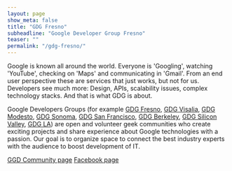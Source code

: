 ```yaml
---
layout: page
show_meta: false
title: "GDG Fresno"
subheadline: "Google Developer Group Fresno"
teaser: ""
permalink: "/gdg-fresno/"
---
```

Google is known all around the world. Everyone is 'Googling', watching 'YouTube', checking on 'Maps' and communicating in 'Gmail'. From an end user perspective these are services that just works, but not for us. Developers see much more: Design, APIs, scalability issues, complex technology stacks. And that is what GDG is about.

Google Developers Groups (for example [GDG Fresno][1], [GDG Visalia][2], [GDG Modesto][3], [GDG Sonoma][4], [GDG San Francisco][5], [GDG Berkeley][7], [GDG Silicon Valley][8], [GDG LA][6]) are open and volunteer geek communities who create exciting projects and share experience about Google technologies with a passion. Our goal is to organize space to connect the best industry experts with the audience to boost development of IT.

<a class="radius button small" href="https://gdg.community.dev/gdg-fresno/">GGD Community page</a>
<a class="radius button small" href="https://www.facebook.com/gdgfresno/">Facebook page</a>

 [1]: https://gdg.community.dev/gdg-fresno/
 [2]: https://gdg.community.dev/gdg-visalia/
 [3]: https://gdg.community.dev/gdg-modesto/
 [4]: https://gdg.community.dev/gdg-sonoma/
 [5]: https://gdg.community.dev/gdg-san-francisco/
 [6]: https://gdg.community.dev/gdg-los-angeles/
 [7]: https://gdg.community.dev/gdg-berkeley/
 [8]: https://gdg.community.dev/gdg-silicon-valley/
